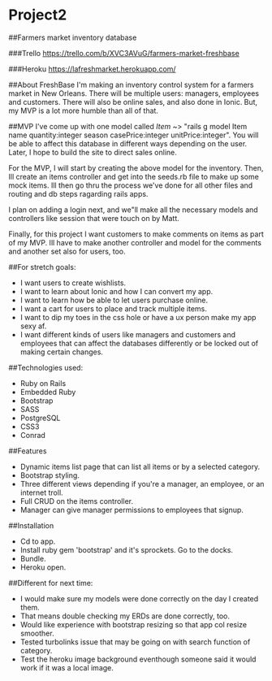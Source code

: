 # Project2
##Farmers market inventory database

###Trello
https://trello.com/b/XVC3AVuG/farmers-market-freshbase

###Heroku
https://lafreshmarket.herokuapp.com/

##About FreshBase
I'm making an inventory control system for a farmers market in New Orleans.
There will be multiple users: managers, employees and customers.
There will also be online sales, and also done in Ionic.
But, my MVP is a lot more humble than all of that.

##MVP
I've come up with one model called *Item* ~> 
"rails g model Item name quantity:integer season casePrice:integer unitPrice:integer". 
You will be able to affect this database in different ways depending on the user.
Later, I hope to build the site to direct sales online.

For the MVP, I will start by creating the above model for the inventory. 
Then, Ill create an items controller and get into the seeds.rb file to make up 
some mock items. Ill then go thru the process we've done for all other files 
and routing and db steps ragarding rails apps. 

I plan on adding a login next, and we"ll make all the necessary models and 
controllers like session that were touch on by Matt. 

Finally, for this project I want customers to make comments on items as part of 
my MVP. Ill have to make another controller and model for the comments and 
another set also for users, too.  

##For stretch goals: 
* I want users to create wishlists. 
* I want to learn about Ionic and how I can convert my app.
* I want to learn how be able to let users purchase online.
* I want a cart for users to place and track multiple items.
* I want to dip my toes in the css hole or have a ux person make my app sexy af.
* I want different kinds of users like managers and customers and employees that
can affect the databases differently or be locked out of making certain changes.

##Technologies used:
* Ruby on Rails
* Embedded Ruby 
* Bootstrap
* SASS
* PostgreSQL
* CSS3
* Conrad

##Features
* Dynamic items list page that can list all items or by a selected category.
* Bootstrap styling.
* Three different views depending if you're a manager, an employee, or an
internet troll.
* Full CRUD on the items controller.
* Manager can give manager permissions to employees that signup.

##Installation
* Cd to app.
* Install ruby gem 'bootstrap' and it's sprockets. Go to the docks.
* Bundle. 
* Heroku open.

##Different for next time:
* I would make sure my models were done correctly on the day I created them.
* That means double checking my ERDs are done correctly, too.
* Would like experience with bootstrap resizing so that app col resize smoother.
* Tested turbolinks issue that may be going on with search function of category.
* Test the heroku image background eventhough someone said it would work if it
was a local image.
